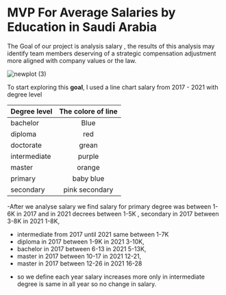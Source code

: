 # MVP For Average Salaries by Education in Saudi Arabia 

The Goal of our project is analysis salary , the results of this analysis may identify team members deserving of a strategic compensation adjustment more aligned with company values ​​or the law.

![newplot (3)](https://user-images.githubusercontent.com/93244403/142221497-099c26e3-882d-42e3-91c7-913eb10e4b46.png)



To start exploring this **goal**, I used a line chart  salary from 2017 - 2021 with degree level

 


|Degree level |The colore of line |
|:------------|:-----------------:|
|bachelor     |Blue               |
|diploma      |red                |
|doctorate |  grean|
intermediate  |   purple
 master | orange
  primary  |  baby blue 
 secondary | pink secondary 

-After we analyse salary we find salary for primary degree was between 1-6K in 2017 and in 2021 decrees between 1-5K , 
secondary in 2017 between 3-8K in 2021 1-8K,
- intermediate from 2017 until 2021 same between 1-7K 
- diploma in 2017 between 1-9K in 2021 3-10K,
- bachelor in 2017 between 6-13 in 2021 5-13K,
- master in 2017 between 10-17 in 2021 12-21,
- master in 2017 between 12-26 in 2021 16-28



* so we define each year salary increases more only in 
 intermediate degree is same in all year so no change in salary.
